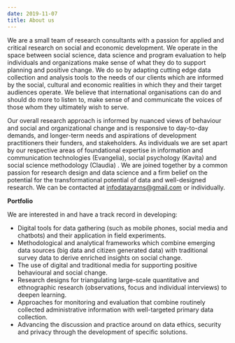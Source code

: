 ```yaml
---
date: 2019-11-07
title: About us
---
```

We are a small team of research consultants with a passion for applied and critical research on social and economic development. We operate in the space between social science, data science and program evaluation to help individuals and organizations make sense of what they do to support planning and positive change. We do so by adapting cutting edge data collection and analysis tools to the needs of our clients which are informed by the social, cultural and economic realities in which they and their target audiences operate. We believe that international organisations can do and should do more to listen to, make sense of and communicate the voices of those whom they ultimately wish to serve.

Our overall research approach is informed by nuanced views of behaviour and social and organizational change and is responsive to day-to-day demands, and longer-term needs and aspirations of development practitioners their funders, and stakeholders. 
As individuals we are set apart by our respective areas of foundational expertise in information and communication technologies (Evangelia), social psychology (Kavita) and social science methodology (Claudia) . We are joined together by a common passion for research design and data science and a firm belief on the potential for the transformational potential of data and well-designed research. We can be contacted at infodatayarns@gmail.com or individually.


**Portfolio**

We are interested in and have a track record in developing:

- Digital tools for data gathering (such as mobile phones, social media and chatbots) and their application in field experiments.
- Methodological and analytical frameworks which combine emerging data sources (big data and citizen generated data) with traditional survey data to derive enriched insights on social change.
- The use of digital and traditional media for supporting positive behavioural and social change.
- Research designs for triangulating large-scale quantitative and ethnographic research (observations, focus and individual interviews) to deepen learning.
- Approaches for monitoring and evaluation that combine routinely collected administrative information with well-targeted primary data collection. 
- Advancing the discussion and practice around on data ethics, security and privacy through the development of specific solutions.


